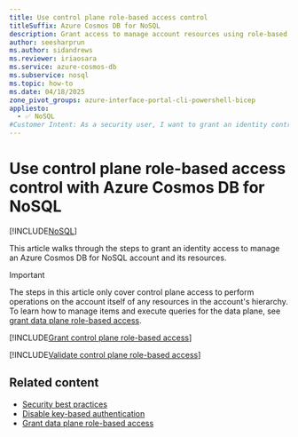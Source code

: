 ```yaml
---
title: Use control plane role-based access control
titleSuffix: Azure Cosmos DB for NoSQL
description: Grant access to manage account resources using role-based access control, Microsoft Entra, and Azure Cosmos DB for NoSQL.
author: seesharprun
ms.author: sidandrews
ms.reviewer: iriaosara
ms.service: azure-cosmos-db
ms.subservice: nosql
ms.topic: how-to
ms.date: 04/18/2025
zone_pivot_groups: azure-interface-portal-cli-powershell-bicep
appliesto:
  - ✅ NoSQL
#Customer Intent: As a security user, I want to grant an identity control-plane access to Azure Cosmos DB for NoSQL, so that my developer team can use the SDK of their choice with minimal code change.
---
```


# Use control plane role-based access control with Azure Cosmos DB for NoSQL

[!INCLUDE[NoSQL](../includes/appliesto-nosql.md)]

This article walks through the steps to grant an identity access to manage an Azure Cosmos DB for NoSQL account and its resources.

> [!IMPORTANT]
> The steps in this article only cover control plane access to perform operations on the account itself of any resources in the account's hierarchy. To learn how to manage items and execute queries for the data plane, see [grant data plane role-based access](how-to-grant-data-plane-access.md).

[!INCLUDE[Grant control plane role-based access](../includes/grant-control-plane-role-based-access.md)]

[!INCLUDE[Validate control plane role-based access](../includes/validate-control-plane-role-based-access.md)]

## Related content

- [Security best practices](security.md)
- [Disable key-based authentication](how-to-disable-key-based-authentication.md)
- [Grant data plane role-based access](how-to-grant-data-plane-access.md)
